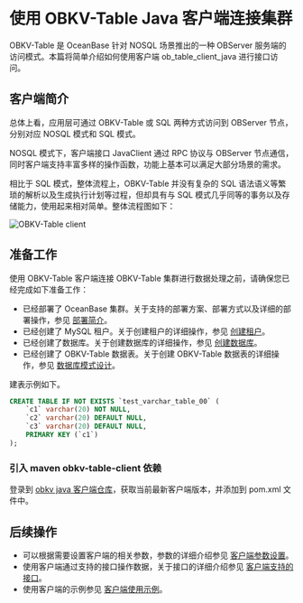 # 使用 OBKV-Table Java 客户端连接集群

OBKV-Table 是 OceanBase 针对 NOSQL 场景推出的一种 OBServer 服务端的访问模式。本篇将简单介绍如何使用客户端 ob_table_client_java 进行接口访问。

## 客户端简介

总体上看，应用层可通过 OBKV-Table 或 SQL 两种方式访问到 OBServer 节点，分别对应 NOSQL 模式和 SQL 模式。

NOSQL 模式下，客户端接口 JavaClient 通过 RPC 协议与 OBServer 节点通信，同时客户端支持丰富多样的操作函数，功能上基本可以满足大部分场景的需求。

相比于 SQL 模式，整体流程上，OBKV-Table 并没有复杂的 SQL 语法语义等繁琐的解析以及生成执行计划等过程，但却具有与 SQL 模式几乎同等的事务以及存储能力，使用起来相对简单。整体流程图如下：

![OBKV-Table client](https://obbusiness-private.oss-cn-shanghai.aliyuncs.com/doc/img/observer-enterprise/V4.2.1/700.reference/1500.command-line-tools/900.ob-agent/TableAPI-client.png)

## 准备工作

使用 OBKV-Table 客户端连接 OBKV-Table 集群进行数据处理之前，请确保您已经完成如下准备工作：
* 已经部署了 OceanBase 集群。关于支持的部署方案、部署方式以及详细的部署操作，参见 [部署简介](../../../400.deploy/100.deploy-overview.md)。
* 已经创建了 MySQL 租户。关于创建租户的详细操作，参见 [创建租户](../../../600.manage/200.tenant-management/600.common-tenant-operations/200.manage-create-tenant.md)。
* 已经创建了数据库。关于创建数据库的详细操作，参见 [创建数据库](../../../700.reference/300.database-object-management/100.manage-object-of-mysql-mode/100.manage-databases-of-mysql-mode/100.to-create-a-database-of-mysql-mode.md)。
* 已经创建了 OBKV-Table 数据表。关于创建 OBKV-Table 数据表的详细操作，参见 [数据库模式设计](../100.introduction-to-tableapi/300.tableapi-data-models.md)。

建表示例如下。

```sql
CREATE TABLE IF NOT EXISTS `test_varchar_table_00` (
    `c1` varchar(20) NOT NULL,
    `c2` varchar(20) DEFAULT NULL,
    `c3` varchar(20) DEFAULT NULL,
    PRIMARY KEY (`c1`)
);
```

### 引入 maven obkv-table-client 依赖

登录到 [obkv java 客户端仓库](https://github.com/oceanbase/obkv-table-client-java)，获取当前最新客户端版本，并添加到 pom.xml 文件中。

## 后续操作

* 可以根据需要设置客户端的相关参数，参数的详细介绍参见 [客户端参数设置](../200.use-of-the-tableapi-client/200.set-client-parameters.md)。
* 使用客户端通过支持的接口操作数据，关于接口的详细介绍参见 [客户端支持的接口](../200.use-of-the-tableapi-client/210.obkv-table-interfaces.md)。
* 使用客户端的示例参见 [客户端使用示例](../200.use-of-the-tableapi-client/300.an-example-of-client-use.md)。
